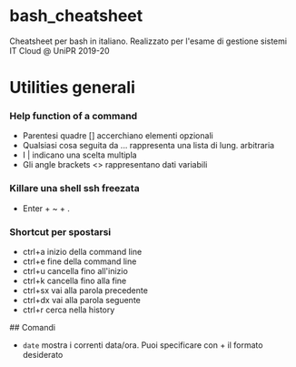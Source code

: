 # bash_cheatsheet
Cheatsheet per bash in italiano. Realizzato per l'esame di gestione sistemi IT Cloud @ UniPR 2019-20

# Utilities generali
### Help function of a command
* Parentesi quadre [] accerchiano elementi opzionali
* Qualsiasi cosa seguita da ... rappresenta una lista di lung. arbitraria
* I | indicano una scelta multipla
* Gli angle brackets <> rappresentano dati variabili

### Killare una shell ssh freezata
* Enter + ~ + .

### Shortcut per spostarsi
* ctrl+a	inizio della command line
* ctrl+e	fine della command line
* ctrl+u	cancella fino all'inizio
* ctrl+k    cancella fino alla fine
* ctrl+sx	vai alla parola precedente
* ctrl+dx	vai alla parola seguente
* ctrl+r	cerca nella history

## Comandi
* `date`    mostra i correnti data/ora. Puoi specificare con + il formato desiderato
